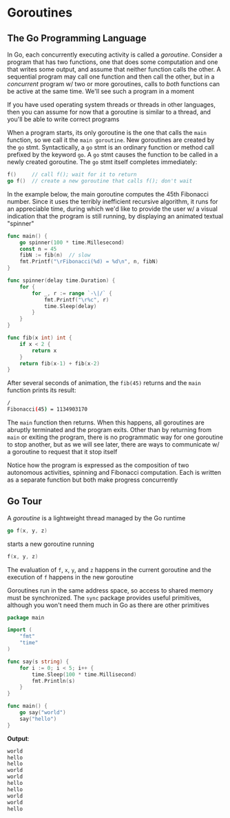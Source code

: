 # Goroutines

## The Go Programming Language

In Go, each concurrently executing activity is called a *goroutine*. Consider a program that has two functions, one that does some computation and one that writes some output, and assume that neither function calls the other. A sequential program may call one function and then call the other, but in a *concurrent* program w/ two or more goroutines, calls to *both* functions can be active at the same time. We'll see such a program in a moment

If you have used operating system threads or threads in other languages, then you can assume for now that a goroutine is similar to a thread, and you'll be able to write correct programs

When a program starts, its only goroutine is the one that calls the `main` function, so we call it the `main goroutine`. New goroutines are created by the `go` stmt. Syntactically, a `go` stmt is an ordinary function or method call prefixed by the keyword `go`. A `go` stmt causes the function to be called in a newly created goroutine. The `go` stmt itself completes immediately:

```go
f()     // call f(); wait for it to return
go f()  // create a new goroutine that calls f(); don't wait
```

In the example below, the main goroutine computes the 45th Fibonacci number. Since it uses the terribly inefficient recursive algorithm, it runs for an appreciable time, during which we'd like to provide the user w/ a visual indication that the program is still running, by displaying an animated textual "spinner"

```go
func main() {
	go spinner(100 * time.Millesecond)
	const n = 45
	fibN := fib(n)  // slow
	fmt.Printf("\rFibonacci(%d) = %d\n", n, fibN)
}

func spinner(delay time.Duration) {
	for {
	    for _, r := range `-\|/` {
            fmt.Printf("\r%c", r)
            time.Sleep(delay)
        }
    }
}

func fib(x int) int {
    if x < 2 {
        return x
    }
    return fib(x-1) + fib(x-2)
}
```

After several seconds of animation, the `fib(45)` returns and the `main` function prints its result:

```zsh
/
Fibonacci(45) = 1134903170
```

The `main` function then returns. When this happens, all goroutines are abruptly terminated and the program exits. Other than by returning from `main` or exiting the program, there is no programmatic way for one goroutine to stop another, but as we will see later, there are ways to communicate w/ a goroutine to request that it stop itself

Notice how the program is expressed as the composition of two autonomous activities, spinning and Fibonacci computation. Each is written as a separate function but both make progress concurrently

## Go Tour

A *goroutine* is a lightweight thread managed by the Go runtime

```go
go f(x, y, z)
```

starts a new goroutine running

```go
f(x, y, z)
```

The evaluation of `f`, `x`, `y`, and `z` happens in the current goroutine and the execution of `f` happens in the new goroutine

Goroutines run in the same address space, so access to shared memory must be synchronized. The `sync` package provides useful primitives, although you won't need them much in Go as there are other primitives

```go
package main

import (
	"fmt"
	"time"
)

func say(s string) {
	for i := 0; i < 5; i++ {
		time.Sleep(100 * time.Millisecond)
		fmt.Println(s)
    }
}

func main() {
	go say("world")
	say("hello")
}
```

**Output**:

```zsh
world
hello
hello
world
world
hello
hello
world
world
hello
```
